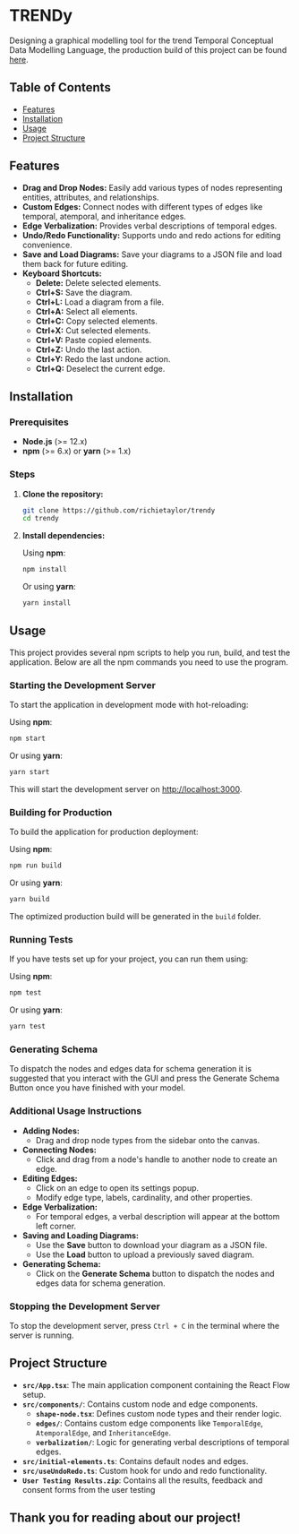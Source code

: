 # TRENDy

Designing a graphical modelling tool for the trend
Temporal Conceptual Data Modelling Language, the production build of this project can be found [here](https://trendy-blue.vercel.app/).

## Table of Contents

- [Features](#features)
- [Installation](#installation)
- [Usage](#usage)
- [Project Structure](#project-structure)

## Features

- **Drag and Drop Nodes:** Easily add various types of nodes representing entities, attributes, and relationships.
- **Custom Edges:** Connect nodes with different types of edges like temporal, atemporal, and inheritance edges.
- **Edge Verbalization:** Provides verbal descriptions of temporal edges.
- **Undo/Redo Functionality:** Supports undo and redo actions for editing convenience.
- **Save and Load Diagrams:** Save your diagrams to a JSON file and load them back for future editing.
- **Keyboard Shortcuts:**
  - **Delete:** Delete selected elements.
  - **Ctrl+S:** Save the diagram.
  - **Ctrl+L:** Load a diagram from a file.
  - **Ctrl+A:** Select all elements.
  - **Ctrl+C:** Copy selected elements.
  - **Ctrl+X:** Cut selected elements.
  - **Ctrl+V:** Paste copied elements.
  - **Ctrl+Z:** Undo the last action.
  - **Ctrl+Y:** Redo the last undone action.
  - **Ctrl+Q:** Deselect the current edge.

## Installation

### Prerequisites

- **Node.js** (>= 12.x)
- **npm** (>= 6.x) or **yarn** (>= 1.x)

### Steps

1. **Clone the repository:**

   ```bash
   git clone https://github.com/richietaylor/trendy
   cd trendy
   ```

2. **Install dependencies:**

   Using **npm**:

   ```bash
   npm install
   ```

   Or using **yarn**:

   ```bash
   yarn install
   ```

## Usage

This project provides several npm scripts to help you run, build, and test the application. Below are all the npm commands you need to use the program.

### Starting the Development Server

To start the application in development mode with hot-reloading:

Using **npm**:

```bash
npm start
```

Or using **yarn**:

```bash
yarn start
```

This will start the development server on [http://localhost:3000](http://localhost:3000).

### Building for Production

To build the application for production deployment:

Using **npm**:

```bash
npm run build
```

Or using **yarn**:

```bash
yarn build
```

The optimized production build will be generated in the `build` folder.

### Running Tests

If you have tests set up for your project, you can run them using:

Using **npm**:

```bash
npm test
```

Or using **yarn**:

```bash
yarn test
```


### Generating Schema

To dispatch the nodes and edges data for schema generation it is suggested that you interact with the GUI and press the Generate Schema Button once you have finished with your model.

### Additional Usage Instructions

- **Adding Nodes:**
  - Drag and drop node types from the sidebar onto the canvas.
- **Connecting Nodes:**
  - Click and drag from a node's handle to another node to create an edge.
- **Editing Edges:**
  - Click on an edge to open its settings popup.
  - Modify edge type, labels, cardinality, and other properties.
- **Edge Verbalization:**
  - For temporal edges, a verbal description will appear at the bottom left corner.
- **Saving and Loading Diagrams:**
  - Use the **Save** button to download your diagram as a JSON file.
  - Use the **Load** button to upload a previously saved diagram.
- **Generating Schema:**
  - Click on the **Generate Schema** button to dispatch the nodes and edges data for schema generation.

### Stopping the Development Server

To stop the development server, press `Ctrl + C` in the terminal where the server is running.

## Project Structure

- **`src/App.tsx`**: The main application component containing the React Flow setup.
- **`src/components/`**: Contains custom node and edge components.
  - **`shape-node.tsx`**: Defines custom node types and their render logic.
  - **`edges/`**: Contains custom edge components like `TemporalEdge`, `AtemporalEdge`, and `InheritanceEdge`.
  - **`verbalization/`**: Logic for generating verbal descriptions of temporal edges.
- **`src/initial-elements.ts`**: Contains default nodes and edges.
- **`src/useUndoRedo.ts`**: Custom hook for undo and redo functionality.
- **`User Testing Results.zip`**: Contains all the results, feedback and consent forms from the user testing


## Thank you for reading about our project!